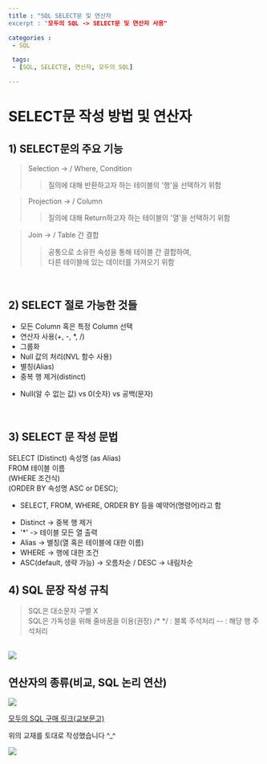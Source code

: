```yaml
---
title : "SQL SELECT문 및 연산자
excerpt : "모두의 SQL -> SELECT문 및 연산자 사용"

categories :
 - SQL

 tags:
 - [SQL, SELECT문, 연산자, 모두의 SQL]

---
```


SELECT문 작성 방법 및 연산자
===========================

## 1) SELECT문의 주요 기능
> Selection -> / Where, Condition   
>> 질의에 대해 반환하고자 하는 테이블의 '행'을 선택하기 위함    

> Projection -> / Column
>> 질의에 대해 Return하고자 하는 테이블의 '열'을 선택하기 위함

> Join -> / Table 간 결합
>> 공통으로 소유한 속성을 통해 테이블 간 결합하여,   
다른 테이블에 있는 데이터를 가져오기 위함

<br/>

## 2) SELECT 절로 가능한 것들
- 모든 Column 혹은 특정 Column 선택  
- 연산자 사용(+, -, *, /)  
- 그룹화   
- Null 값의 처리(NVL 함수 사용)  
- 별칭(Alias)  
- 중복 행 제거(distinct)  

 * Null(알 수 없는 값) vs 0(숫자) vs 공백(문자)

<br/>

## 3) SELECT 문 작성 문법
SELECT (Distinct) 속성명 (as Alias)     
FROM 테이블 이름  
(WHERE 조건식)  
(ORDER BY 속성명 ASC or DESC);  
 
- SELECT, FROM, WHERE, ORDER BY 등을 예약어(명령어)라고 함  

* Distinct -> 중복 행 제거    
* '*' -> 테이블 모든 열 출력  
* Alias -> 별칭(열 혹은 테이블에 대한 이름)  
* WHERE -> 행에 대한 조건  
* ASC(default, 생략 가능) -> 오름차순 / DESC -> 내림차순  
 
## 4) SQL 문장 작성 규칙
> SQL은 대소문자 구별 X  
> SQL은 가독성을 위해 줄바꿈을 이용(권장)
> /* */ : 블록 주석처리
> -- : 해당 행 주석처리

<br/>

<img src = "https://img1.daumcdn.net/thumb/R1280x0/?fname=http://t1.daumcdn.net/brunch/service/user/e0Ty/image/IIpSkU3ij_AvUzTQSPhKJ2yAmR4.jpg">

<br/>

## 연산자의 종류(비교, SQL 논리 연산)
<img src = "https://img1.daumcdn.net/thumb/R1280x0/?fname=http://t1.daumcdn.net/brunch/service/user/e0Ty/image/VKJW3uYhvzhpIlOPKmulYNiZglo.jpg">


<br/>

[모두의 SQL 구매 링크(교보문고)](http://www.kyobobook.co.kr/product/detailViewKor.laf?ejkGb=KOR&barcode=9791160505771) 

위의 교재를 토대로 작성했습니다 ^_^ 

<img src="https://bookthumb-phinf.pstatic.net/cover/140/126/14012654.jpg?udate=20210925">